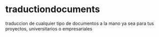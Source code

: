 # traductiondocuments
traduccion de cualquier tipo de documentos a la mano ya sea para tus proyectos, universitarios o empresariales
